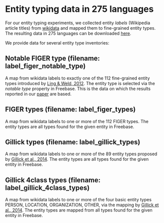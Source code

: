 # Entity typing data in 275 languages

For our entity typing experiments, we collected entity *labels* (Wikipedia article titles) from [wikidata](https://www.wikidata.org) and mapped them to fine-grained entity types. The resulting data in 275 languages can be downloaded [here](http://cosyne.h-its.org/bpemb/wikidata_to_figer_map).

We provide data for several entity type inventories:

## Notable FIGER type (filename: label_figer_notable_type)

A map from wikidata labels to exactly one of the 112 fine-grained entity types introduced by [Ling & Weld, 2012](http://aiweb.cs.washington.edu/ai/pubs/ling-aaai12.pdf). The entity type is selected via the *notable type* property in Freebase. This is the data on which the results reported in our [paper](https://arxiv.org/pdf/1710.02187.pdf) are based.

## FIGER types (filename: label_figer_types)

A map from wikidata labels to one or more of the 112 FIGER types. The entity types are all types found for the given entity in Freebase.

## Gillick types (filename: label_gillick_types)

A map from wikidata labels to one or more of the 89 entity types proposed by [Gillick et al., 2014](https://arxiv.org/abs/1412.1820). The entity types are all types found for the given entity in Freebase.


## Gillick 4class types (filename: label_gillick_4class_types)


A map from wikidata labels to one or more of the four basic entity types PERSON, LOCATION, ORGANIZATION, OTHER, via the mapping by [Gillick et al., 2014](https://arxiv.org/abs/1412.1820). The entity types are mapped from all types found for the given entity in Freebase.
